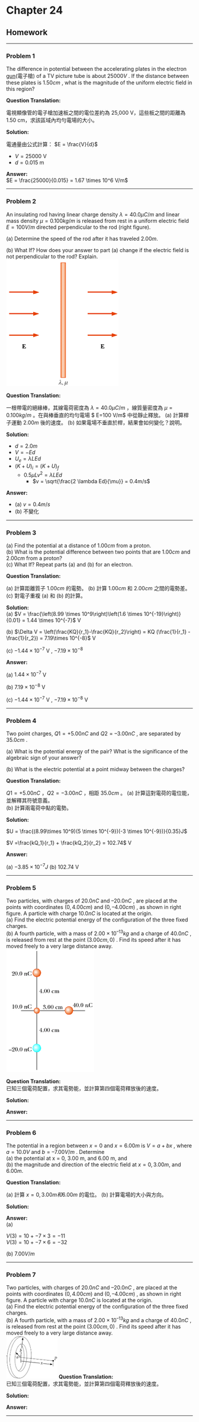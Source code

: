 # Chapter 24  

## Homework

---

### **Problem 1**

The difference in potential between the accelerating plates in the electron [gun](https://en.wikipedia.org/wiki/Electron_gun)(電子槍) of a TV picture tube is about $25000 V$ . If the distance between these plates is $1.50 cm$ , what is the magnitude of the uniform electric field in this region?  

**Question Translation:**  

電視顯像管的電子槍加速板之間的電位差約為 25,000 V，這些板之間的距離為 1.50 cm，求該區域內均勻電場的大小。

**Solution:**  

電通量由公式計算：
 $E = \frac{V}{d}$

- $V = 25000$ V  
- $d = 0.015$ m  

**Answer:**  
$E = \frac{25000}{0.015} = 1.67 \times 10^6 V/m$  

---

### **Problem 2**

An insulating rod having linear charge density $λ = 40.0 μC/m$ and linear mass density $μ = 0.100 kg/m$ is released from rest in a uniform electric field $E = 100 V/m$ directed perpendicular to the rod (right figure).  

(a) Determine the speed of the rod after it has traveled $2.00 m.$  

(b) What If? How does your answer to part (a) change if the electric field is not perpendicular to the rod? Explain.  
![ ](https://raw.githubusercontent.com/tim941008/note/main/resource/ch24_1.png)

**Question Translation:**  

一根帶電的絕緣棒，其線電荷密度為 $λ=40.0 μC/m$ ，線質量密度為 $μ=0.100 kg/m$ 。在與棒垂直的均勻電場 $
E=100 V/m$ 中從靜止釋放。
(a) 計算桿子運動 $2.00 m$ 後的速度。
(b) 如果電場不垂直於桿，結果會如何變化？說明。

**Solution:**

- $d = 2.0m$  
- $V = -Ed$  
- $U_e =\lambda LEd$
- $\left(K + U\right)_i = \left(K + U\right)_f$  
  - $0.5 \mu Lv^2 = \lambda LEd$  
    - $v = \sqrt{\frac{2 \lambda Ed}{\mu}} = 0.4m/s$

**Answer:**  

- (a) $v = 0.4m/s$  
- (b) 不變化  

---

### **Problem 3**

(a) Find the potential at a distance of $1.00 cm$ from a proton.  
(b) What is the potential difference between two points that are $1.00 cm$ and $2.00 cm$ from a proton?  
(c) What If? Repeat parts (a) and (b) for an electron.  

**Question Translation:**  

(a) 計算距離質子 $1.00 cm$ 的電勢。
(b) 計算 $1.00 cm$ 和 $2.00 cm$ 之間的電勢差。
(c) 對電子重複 (a) 和 (b) 的計算。

**Solution:**  
(a) $V = \frac{\left(8.99 \times 10^9\right)\left(1.6 \times 10^{-19}\right)}{0.01} = 1.44 \times 10^{-7}$ V  

(b) $\Delta V = \left(\frac{KQ}{r_1}-\frac{KQ}{r_2}\right) = KQ (\frac{1}{r_1} - \frac{1}{r_2}) = 7.19\times 10^{-8}$  V  

(c) $-1.44\times 10^{-7}$ V , $-7.19\times 10^{-8}$

**Answer:**

(a) $1.44\times 10^{-7}$ V  

(b) $7.19\times 10^{-8}$ V  

(c) $-1.44\times 10^{-7}$ V , $-7.19\times 10^{-8}$ V  

---

### **Problem 4**

Two point charges, $Q1 = +5.00 nC$ and $Q2 = –3.00 nC$ , are separated by $35.0 cm$ .  

(a) What is the potential energy of the pair? What is the significance of the algebraic sign of your answer?  

(b) What is the electric potential at a point midway between the charges?  

**Question Translation:**  

$Q1=+5.00 nC$ ，$Q2=−3.00 nC$ ，相距 $35.0 cm$ 。
(a) 計算這對電荷的電位能，並解釋其符號意義。  
(b) 計算兩電荷中點的電勢。  

**Solution:**  

 $U = \frac{(8.99\times 10^9)(5 \times 10^{-9})(-3 \times 10^{-9})}{0.35}J$  

 $V =\frac{kQ_1}{r_1} + \frac{kQ_2}{r_2} = 102.74$ V  

**Answer:**  

(a) $-3.85 \times 10^{-7}J$
(b) $102.74$ V

---

### **Problem 5**

Two particles, with charges of $20.0 nC$ and $–20.0 nC$ , are placed at the points with coordinates $(0, 4.00 cm)$ and $(0, –4.00 cm)$ , as shown in right figure. A particle with charge $10.0 nC$ is located at the origin.  
(a) Find the electric potential energy of the configuration of the three fixed charges.  
(b) A fourth particle, with a mass of $2.00 × 10^{–13} kg$ and a charge of $40.0 nC$ , is released from rest at the point $(3.00 cm, 0)$ . Find its speed after it has moved freely to a very large distance away.  
![ ](https://raw.githubusercontent.com/tim941008/note/main/resource/ch24_2.png) 

**Question Translation:**  
已知三個電荷配置，求其電勢能，並計算第四個電荷釋放後的速度。

**Solution:**  


**Answer:**


---

### **Problem 6**

The potential in a region between $x = 0$ and $x = 6.00 m$ is $V = a + bx$ , where $a = 10.0 V$ and $b = –7.00 V/m$ . Determine  
(a) the potential at x = 0, 3.00 m, and 6.00 m, and  
(b) the magnitude and direction of the electric field at $x = 0, 3.00 m$, and $6.00 m$.

**Question Translation:**  

(a) 計算 $x=0,3.00 m 和 6.00 m$ 的電位。
(b) 計算電場的大小與方向。

**Solution:**  

**Answer:**  
(a)  

$V(3) = 10 + -7 \times 3 = -11$  
$V(3) = 10 + -7 \times 6 = -32$  

(b)
$7.00V/m$  

---

### **Problem 7**

Two particles, with charges of $20.0 nC$ and $–20.0 nC$ , are placed at the points with coordinates $(0, 4.00 cm)$ and $(0, –4.00 cm)$ , as shown in right figure. A particle with charge $10.0 nC$ is located at the origin.  
(a) Find the electric potential energy of the configuration of the three fixed charges.  
(b) A fourth particle, with a mass of $2.00 × 10^{–13} kg$ and a charge of $40.0 nC$ , is released from rest at the point $(3.00 cm, 0)$ . Find its speed after it has moved freely to a very large distance away.  
![ ](https://raw.githubusercontent.com/tim941008/note/main/resource/ch24_3.png)
**Question Translation:**  
已知三個電荷配置，求其電勢能，並計算第四個電荷釋放後的速度。

**Solution:**  


**Answer:**


---